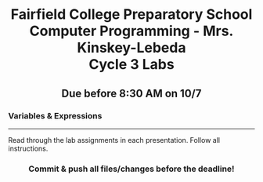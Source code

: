 <h1 align="center">
    Fairfield College Preparatory School<br>
    Computer Programming - Mrs. Kinskey-Lebeda<br>
    Cycle 3 Labs
</h1>

<h2 align="center">Due before 8:30 AM on 10/7 </h2>

### Variables & Expressions
---
Read through the lab assignments in each presentation. Follow all instructions.

<h3 align="center">Commit & push all files/changes before the deadline!</h3>
